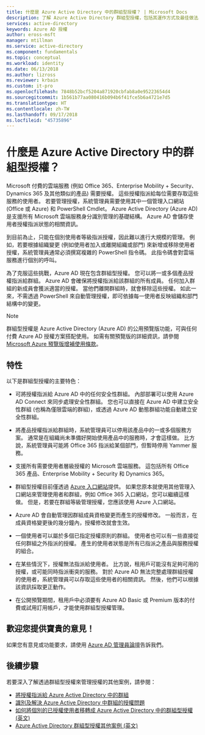 ```yaml
---
title: 什麼是 Azure Active Directory 中的群組型授權？ | Microsoft Docs
description: 了解 Azure Active Directory 群組型授權，包括其運作方式及最佳做法。
services: active-directory
keywords: Azure AD 授權
author: eross-msft
manager: mtillman
ms.service: active-directory
ms.component: fundamentals
ms.topic: conceptual
ms.workload: identity
ms.date: 06/13/2018
ms.author: lizross
ms.reviewer: krbain
ms.custom: it-pro
ms.openlocfilehash: 7848b52bcf5204a871920cbfab8a0e95223654d4
ms.sourcegitcommit: 1b561b77aa080416b094b6f41fce5b6a4721e7d5
ms.translationtype: HT
ms.contentlocale: zh-TW
ms.lasthandoff: 09/17/2018
ms.locfileid: "45735896"
---
```

# <a name="what-is-group-based-licensing-in-azure-active-directory"></a>什麼是 Azure Active Directory 中的群組型授權？

Microsoft 付費的雲端服務 (例如 Office 365、Enterprise Mobility + Security、Dynamics 365 及其他類似的產品) 需要授權。 這些授權指派給每位需要存取這些服務的使用者。 若要管理授權，系統管理員需要使用其中一個管理入口網站 (Office 或 Azure) 和 PowerShell Cmdlet。 Azure Active Directory (Azure AD) 是支援所有 Microsoft 雲端服務身分識別管理的基礎結構。 Azure AD 會儲存使用者授權指派狀態的相關資訊。

到目前為止，只能在個別使用者等級指派授權，因此難以進行大規模的管理。 例如，若要根據組織變更 (例如使用者加入或離開組織或部門) 來新增或移除使用者授權，系統管理員通常必須撰寫複雜的 PowerShell 指令碼。 此指令碼會對雲端服務進行個別的呼叫。

為了克服這些挑戰，Azure AD 現在包含群組型授權。 您可以將一或多個產品授權指派給群組。 Azure AD 會確保將授權指派給該群組的所有成員。 任何加入群組的新成員會獲派適當的授權。 當他們離開群組時，就會移除這些授權。 如此一來，不需透過 PowerShell 來自動管理授權，即可依據每一使用者反映組織和部門結構中的變更。

>[!Note]
>群組型授權是 Azure Active Directory (Azure AD) 的公用預覽版功能，可與任何付費 Azure AD 授權方案搭配使用。 如需有關預覽版的詳細資訊，請參閱 [Microsoft Azure 預覽版增補使用條款](https://azure.microsoft.com/support/legal/preview-supplemental-terms/)。

## <a name="features"></a>特性

以下是群組型授權的主要特色：

- 可將授權指派給 Azure AD 中的任何安全性群組。 內部部署可以使用 Azure AD Connect 來同步處理安全性群組。 您也可以直接在 Azure AD 中建立安全性群組 (也稱為僅限雲端的群組)，或透過 Azure AD 動態群組功能自動建立安全性群組。

- 將產品授權指派給群組時，系統管理員可以停用該產品中的一或多個服務方案。 通常是在組織尚未準備好開始使用產品中的服務時，才會這樣做。 比方說，系統管理員可能將 Office 365 指派給某個部門，但暫時停用 Yammer 服務。

- 支援所有需要使用者層級授權的 Microsoft 雲端服務。 這包括所有 Office 365 產品、Enterprise Mobility + Security 和 Dynamics 365。

- 群組型授權目前僅透過 [Azure 入口網站](https://portal.azure.com)提供。 如果您原本就使用其他管理入口網站來管理使用者和群組，例如 Office 365 入口網站，您可以繼續這樣做。 但是，若要在群組等級管理授權，您應該使用 Azure 入口網站。

- Azure AD 會自動管理因群組成員資格變更而產生的授權修改。 一般而言，在成員資格變更後的幾分鐘內，授權修改就會生效。

- 一個使用者可以屬於多個已指定授權原則的群組。 使用者也可以有一些直接從任何群組之外指派的授權。 產生的使用者狀態是所有已指派之產品與服務授權的組合。

- 在某些情況下，授權無法指派給使用者。 比方說，租用戶可能沒有足夠可用的授權，或可能同時指派衝突的服務。 對於 Azure AD 無法完整處理群組授權的使用者，系統管理員可以存取這些使用者的相關資訊。 然後，他們可以根據該資訊採取更正動作。

- 在公開預覽期間，租用戶中必須要有 Azure AD Basic 或 Premium 版本的付費或試用訂用帳戶，才能使用群組型授權管理。

## <a name="your-feedback-is-welcome"></a>歡迎您提供寶貴的意見！

如果您有意見或功能要求，請使用 [Azure AD 管理員論壇](https://feedback.azure.com/forums/169401-azure-active-directory?category_id=162510)告訴我們。

## <a name="next-steps"></a>後續步驟

若要深入了解透過群組型授權來管理授權的其他案例，請參閱：

* [將授權指派給 Azure Active Directory 中的群組](../users-groups-roles/licensing-groups-assign.md)
* [識別及解決 Azure Active Directory 中群組的授權問題](../users-groups-roles/licensing-groups-resolve-problems.md)
* [如何將個別的已授權使用者移轉成 Azure Active Directory 中的群組型授權 (英文)](../users-groups-roles/licensing-groups-migrate-users.md)
* [Azure Active Directory 群組型授權其他案例 (英文)](../users-groups-roles/licensing-group-advanced.md)

